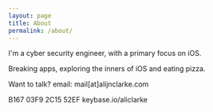 ```yaml
---
layout: page
title: About
permalink: /about/
---
```


I'm a cyber security engineer, with a primary focus on iOS.

Breaking apps, exploring the inners of iOS and eating pizza.

Want to talk?
email: mail[at]alijnclarke.com

B167 03F9 2C15 52EF
keybase.io/aliclarke
